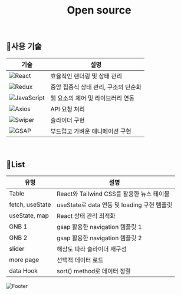 <div align="center">
	<h1>Open source</h1>
</div>

<br/>

## 🧩사용 기술
|기술|설명|
|---|---|
|![React](https://img.shields.io/badge/react-%2320232a.svg?style=flat-square&logo=react&logoColor=%2361DAFB)|효율적인 렌더링 및 상태 관리|
|![Redux](https://img.shields.io/badge/redux-%23593d88.svg?style=flat-square&logo=redux&logoColor=white)|중앙 집중식 상태 관리, 구조의 단순화|
|![JavaScript](https://img.shields.io/badge/-JavaScript-dc8d2d?style=flat-square&logo=javascript&logoColor=ffffff)|웹 요소의 제어 및 라이브러리 연동|
|![Axios](https://img.shields.io/badge/axios-5A29E4?style=flat-square&logo=axios&logoColor=ffffff)|API 요청 처리|
|![Swiper](https://img.shields.io/badge/Swiper-6332F6?style=flat-square&logo=swiper&logoColor=white&style=flat-square)|슬라이더 구현|
|![GSAP](https://img.shields.io/badge/GSAP-88CE02?style=flat-square&logo=greensock&logoColor=white&style=flat-square)|부드럽고 가벼운 애니메이션 구현|

<br/>

## 📃List
|유형|설명|
|---|---|
| Table | React와 Tailwind CSS를 활용한 뉴스 테이블 |
| fetch, useState | useState로 data 연동 및 loading 구현 템플릿 |
| useState, map | React 상태 관리 최적화 |
| GNB 1 | gsap 활용한 navigation 템플릿 1 |
| GNB 2 | gsap 활용한 navigation 템플릿 2 |
| slider | 해상도 따라 슬라이더 재구성 |
| more page | 선택적 데이터 로드 |
| data Hook | sort() method로 데이터 정렬 |

![Footer](https://capsule-render.vercel.app/api?type=waving&color=5f6571&height=100&section=footer)